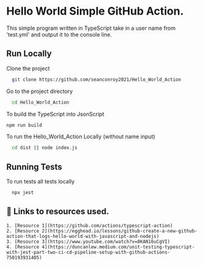 
# Hello World Simple GitHub Action.

This simple program written in TypeScript take in a user name from 'test.yml' and output it to the console line. 

## Run Locally

Clone the project

```bash
  git clone https://github.com/seanconroy2021/Hello_World_Action
```

Go to the project directory

```bash
  cd Hello_World_Action
```

To build the TypeScript into JsonScript

```bash
npm run build      
```

To run the Hello_World_Action Locally (without name input)
```bash
  cd dist || node index.js
```


## Running Tests

To run tests all tests locally 

```bash
  npx jest 
```


## 🔗 Links to resources used.

    1. [Resource 1](https://github.com/actions/typescript-action)
    2. [Resource 2](https://egghead.io/lessons/github-create-a-new-github-action-that-logs-hello-world-with-javascript-and-nodejs)
    3. [Resource 3](https://www.youtube.com/watch?v=8KAN16uCgVI)
    4. [Resource 4](https://duncanlew.medium.com/unit-testing-typescript-with-jest-part-two-ci-cd-pipeline-setup-with-github-actions-750193931405)

